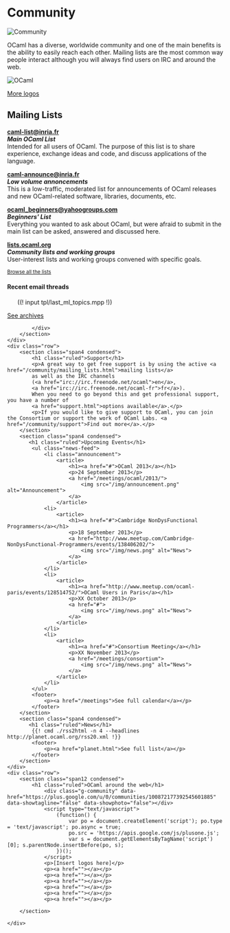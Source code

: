 <!-- ((! set title Community !)) ((! set community !)) -->

<div class="container">
    <h1>Community</h1>
    <div class="row">
        <div class="span2">
            <img src="/img/community-large.png" alt="Community">
        </div>
        <section id="community-leader" class="span6">
            <p>OCaml has a diverse, worldwide community and one of the main benefits is the ability to easily reach each other.  Mailing lists are the most common way people interact although you will always find users on IRC and around the web.</p>
        </section>
        <div class="span4">
            <img src="/img/ocaml-large.png" alt="OCaml">
            <p><a href="/docs/logos.html">More logos</a></p>
        </div>
    </div>
    <div class="row">
        <section class="span12 condensed">
            <h1 class="ruled">Mailing Lists</h1>
            <div class="row">
            <section class="span4 condensed">
                <p><strong><a href="https://sympa.inria.fr/sympa/arc/caml-list">caml-list@inria.fr</a></strong><br />
                <strong><em>Main OCaml List</em></strong><br />
                Intended for all users of OCaml. The purpose of this list is to share experience, exchange ideas and code, and discuss applications of the language.</p>
                <p><strong><a href="http://yquem.inria.fr/cgi-bin/mailman/listinfo/caml-announce">caml-announce@inria.fr</a></strong><br />
                <strong><em>Low volume annoncements</em></strong><br />
                This is a low-traffic, moderated list for announcements of OCaml releases and new OCaml-related software, libraries, documents, etc.</p>
            </section>
            <section class="span4 condensed">
                <p><strong><a href="http://groups.yahoo.com/neo/groups/ocaml_beginners/info">ocaml_beginners@yahoogroups.com</a></strong><br />
                <strong><em>Beginners' List</em></strong><br />
                Everything you wanted to ask about OCaml, but were afraid to submit in the main list can be asked, answered and discussed here.</p>
                <p><strong><a href="http://lists.ocaml.org">lists.ocaml.org</a></strong><br />
                <strong><em>Community lists and working groups</em></strong><br />
                User-interest lists and working groups convened with specific goals.</p>
                <p><small><a href="/community/mailing_lists.html">Browse all the lists</a></small></p>
            </section>
            <section class="span4 condensed">
                <h4>Recent email threads</h4>
            <ul class="news-feed">
((! input tpl/last_ml_topics.mpp !))
            </ul>
            <footer>
                <p><a href="https://sympa.inria.fr/sympa/arc/caml-list/">See archives</a></p>
            </footer>
            </section>

            </div>
        </section>
    </div>
    <div class="row">
        <section class="span4 condensed">
            <h1 class="ruled">Support</h1>
            <p>A great way to get free support is by using the active <a href="/community/mailing_lists.html">mailing lists</a>
			as well as the IRC channels
			(<a href="irc://irc.freenode.net/ocaml">en</a>,
			<a href="irc://irc.freenode.net/ocaml-fr">fr</a>).
			When you need to go beyond this and get professional support, you have a number of
			<a href="support.html">options available</a>.</p>
            <p>If you would like to give support to OCaml, you can join the Consortium or support the work of OCaml Labs. <a href="/community/support">Find out more</a>.</p>
        </section>
        <section class="span4 condensed">
           <h1 class="ruled">Upcoming Events</h1>
            <ul class="news-feed">
                <li class="announcement">
                    <article>
                        <h1><a href="#">OCaml 2013</a></h1>
                        <p>24 September 2013</p>
                        <a href="/meetings/ocaml/2013/">
                            <img src="/img/announcement.png" alt="Announcement">
                        </a>
                    </article>
                <li>
                    <article>
                        <h1><a href="#">Cambridge NonDysFunctional Programmers</a></h1>
                        <p>18 September 2013</p>
                        <a href="http://www.meetup.com/Cambridge-NonDysFunctional-Programmers/events/138406202/">
                            <img src="/img/news.png" alt="News">
                        </a>
                    </article>
                </li>
                <li>
                    <article>
                        <h1><a href="http://www.meetup.com/ocaml-paris/events/128514752/">OCaml Users in Paris</a></h1>
                        <p>XX October 2013</p>
                        <a href="#">
                            <img src="/img/news.png" alt="News">
                        </a>
                    </article>
                </li>
                <li>
                    <article>
                        <h1><a href="#">Consortium Meeting</a></h1>
                        <p>XX November 2013</p>
                        <a href="/meetings/consortium">
                            <img src="/img/news.png" alt="News">
                        </a>
                    </article>
                </li>
            </ul>
            <footer>
                <p><a href="/meetings">See full calendar</a></p>
            </footer>
        </section>
        <section class="span4 condensed">
           <h1 class="ruled">News</h1>
            {{! cmd ./rss2html -n 4 --headlines http://planet.ocaml.org/rss20.xml !}}
            <footer>
                <p><a href="planet.html">See full list</a></p>
            </footer>
        </section>
    </div>
    <div class="row">
        <section class="span12 condensed">
            <h1 class="ruled">OCaml around the web</h1>
                <div class="g-community" data-href="https://plus.google.com/u/0/communities/100872177392545601885" data-showtagline="false" data-showphoto="false"></div>
                <script type="text/javascript">
                    (function() {
                        var po = document.createElement('script'); po.type = 'text/javascript'; po.async = true;
                        po.src = 'https://apis.google.com/js/plusone.js';
                        var s = document.getElementsByTagName('script')[0]; s.parentNode.insertBefore(po, s);
                    })();
                </script>
                <p>[Insert logos here]</p>
                <p><a href=""></a></p>
                <p><a href=""></a></p>
                <p><a href=""></a></p>
                <p><a href=""></a></p>
                <p><a href=""></a></p>
                <p><a href=""></a></p>

        </section>

    </div>
</div>

